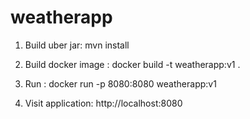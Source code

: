 # weatherapp
1. Build uber jar: mvn install

2. Build docker image : docker build -t weatherapp:v1 .

3. Run : docker run -p 8080:8080 weatherapp:v1

4. Visit application: http://localhost:8080
